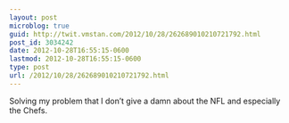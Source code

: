 ```yaml
---
layout: post
microblog: true
guid: http://twit.vmstan.com/2012/10/28/262689010210721792.html
post_id: 3034242
date: 2012-10-28T16:55:15-0600
lastmod: 2012-10-28T16:55:15-0600
type: post
url: /2012/10/28/262689010210721792.html
---
```

Solving my problem that I don’t give a damn about the NFL and especially the Chefs.
